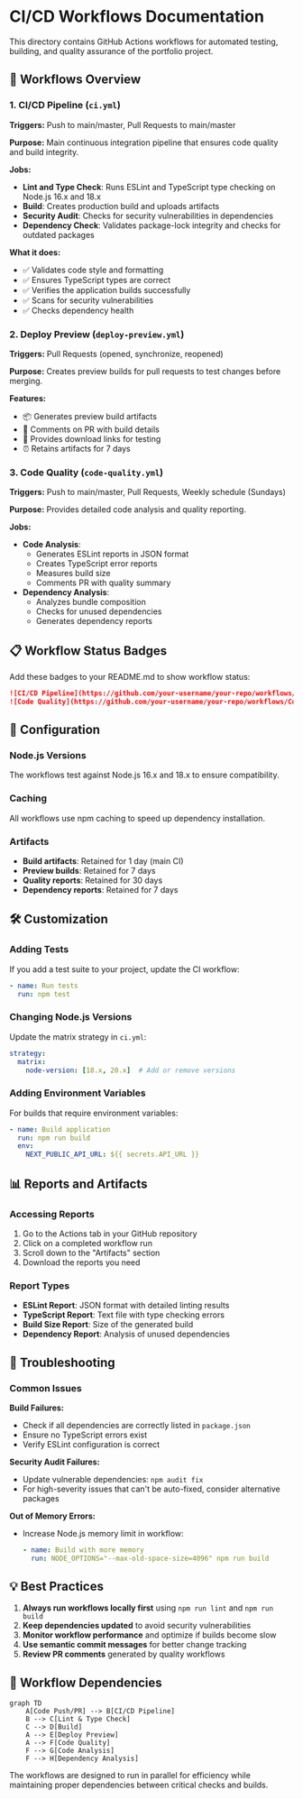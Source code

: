 # CI/CD Workflows Documentation

This directory contains GitHub Actions workflows for automated testing, building, and quality assurance of the portfolio project.

## 🚀 Workflows Overview

### 1. **CI/CD Pipeline** (`ci.yml`)
**Triggers:** Push to main/master, Pull Requests to main/master

**Purpose:** Main continuous integration pipeline that ensures code quality and build integrity.

**Jobs:**
- **Lint and Type Check**: Runs ESLint and TypeScript type checking on Node.js 16.x and 18.x
- **Build**: Creates production build and uploads artifacts
- **Security Audit**: Checks for security vulnerabilities in dependencies
- **Dependency Check**: Validates package-lock integrity and checks for outdated packages

**What it does:**
- ✅ Validates code style and formatting
- ✅ Ensures TypeScript types are correct
- ✅ Verifies the application builds successfully
- ✅ Scans for security vulnerabilities
- ✅ Checks dependency health

### 2. **Deploy Preview** (`deploy-preview.yml`)
**Triggers:** Pull Requests (opened, synchronize, reopened)

**Purpose:** Creates preview builds for pull requests to test changes before merging.

**Features:**
- 📦 Generates preview build artifacts
- 💬 Comments on PR with build details
- 🔗 Provides download links for testing
- ⏰ Retains artifacts for 7 days

### 3. **Code Quality** (`code-quality.yml`)
**Triggers:** Push to main/master, Pull Requests, Weekly schedule (Sundays)

**Purpose:** Provides detailed code analysis and quality reporting.

**Jobs:**
- **Code Analysis**: 
  - Generates ESLint reports in JSON format
  - Creates TypeScript error reports
  - Measures build size
  - Comments PR with quality summary
- **Dependency Analysis**:
  - Analyzes bundle composition
  - Checks for unused dependencies
  - Generates dependency reports

## 📋 Workflow Status Badges

Add these badges to your README.md to show workflow status:

```markdown
![CI/CD Pipeline](https://github.com/your-username/your-repo/workflows/CI%2FCD%20Pipeline/badge.svg)
![Code Quality](https://github.com/your-username/your-repo/workflows/Code%20Quality/badge.svg)
```

## 🔧 Configuration

### Node.js Versions
The workflows test against Node.js 16.x and 18.x to ensure compatibility.

### Caching
All workflows use npm caching to speed up dependency installation.

### Artifacts
- **Build artifacts**: Retained for 1 day (main CI)
- **Preview builds**: Retained for 7 days
- **Quality reports**: Retained for 30 days
- **Dependency reports**: Retained for 7 days

## 🛠️ Customization

### Adding Tests
If you add a test suite to your project, update the CI workflow:

```yaml
- name: Run tests
  run: npm test
```

### Changing Node.js Versions
Update the matrix strategy in `ci.yml`:

```yaml
strategy:
  matrix:
    node-version: [18.x, 20.x]  # Add or remove versions
```

### Adding Environment Variables
For builds that require environment variables:

```yaml
- name: Build application
  run: npm run build
  env:
    NEXT_PUBLIC_API_URL: ${{ secrets.API_URL }}
```

## 📊 Reports and Artifacts

### Accessing Reports
1. Go to the Actions tab in your GitHub repository
2. Click on a completed workflow run
3. Scroll down to the "Artifacts" section
4. Download the reports you need

### Report Types
- **ESLint Report**: JSON format with detailed linting results
- **TypeScript Report**: Text file with type checking errors
- **Build Size Report**: Size of the generated build
- **Dependency Report**: Analysis of unused dependencies

## 🚨 Troubleshooting

### Common Issues

**Build Failures:**
- Check if all dependencies are correctly listed in `package.json`
- Ensure no TypeScript errors exist
- Verify ESLint configuration is correct

**Security Audit Failures:**
- Update vulnerable dependencies: `npm audit fix`
- For high-severity issues that can't be auto-fixed, consider alternative packages

**Out of Memory Errors:**
- Increase Node.js memory limit in workflow:
  ```yaml
  - name: Build with more memory
    run: NODE_OPTIONS="--max-old-space-size=4096" npm run build
  ```

## 💡 Best Practices

1. **Always run workflows locally first** using `npm run lint` and `npm run build`
2. **Keep dependencies updated** to avoid security vulnerabilities
3. **Monitor workflow performance** and optimize if builds become slow
4. **Use semantic commit messages** for better change tracking
5. **Review PR comments** generated by quality workflows

## 🔄 Workflow Dependencies

```mermaid
graph TD
    A[Code Push/PR] --> B[CI/CD Pipeline]
    B --> C[Lint & Type Check]
    C --> D[Build]
    A --> E[Deploy Preview]
    A --> F[Code Quality]
    F --> G[Code Analysis]
    F --> H[Dependency Analysis]
```

The workflows are designed to run in parallel for efficiency while maintaining proper dependencies between critical checks and builds. 